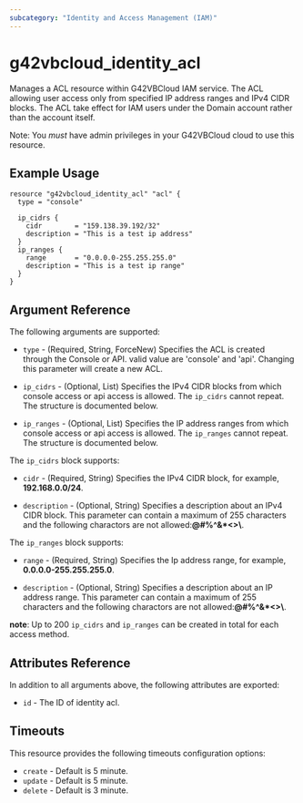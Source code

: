 ```yaml
---
subcategory: "Identity and Access Management (IAM)"
---
```


# g42vbcloud\_identity\_acl

Manages a ACL resource within G42VBCloud IAM service.
The ACL allowing user access only from specified IP address ranges and IPv4 CIDR blocks.
The ACL take effect for IAM users under the Domain account rather than the account itself.

Note: You _must_ have admin privileges in your G42VBCloud cloud to use this resource.

## Example Usage

```hcl
resource "g42vbcloud_identity_acl" "acl" {
  type = "console"

  ip_cidrs {
    cidr        = "159.138.39.192/32"
    description = "This is a test ip address"
  }
  ip_ranges {
    range       = "0.0.0.0-255.255.255.0"
    description = "This is a test ip range"
  }
}
```

## Argument Reference

The following arguments are supported:

* `type` - (Required, String, ForceNew) Specifies the ACL is created through the Console or API.
    valid value are 'console' and 'api'.
    Changing this parameter will create a new ACL.

* `ip_cidrs` - (Optional, List) Specifies the IPv4 CIDR blocks from which console access or api access is allowed.
    The `ip_cidrs` cannot repeat. The structure is documented below.

* `ip_ranges` - (Optional, List) Specifies the IP address ranges from which console access or api access is allowed.
    The `ip_ranges` cannot repeat. The structure is documented below.

The `ip_cidrs` block supports:

* `cidr` - (Required, String) Specifies the IPv4 CIDR block, for example, __192.168.0.0/24__.

* `description` - (Optional, String) Specifies a description about an IPv4 CIDR block.
    This parameter can contain a maximum of 255 characters and the following charactors are not allowed:__@#%^&*<>\\__.

The `ip_ranges` block supports:

* `range` - (Required, String) Specifies the Ip address range, for example, __0.0.0.0-255.255.255.0__.

* `description` - (Optional, String) Specifies a description about an IP address range.
    This parameter can contain a maximum of 255 characters and the following charactors are not allowed:__@#%^&*<>\\__.

**note**: Up to 200 `ip_cidrs` and `ip_ranges` can be created in total for each access method.

## Attributes Reference

In addition to all arguments above, the following attributes are exported:

* `id` - The ID of identity acl.

## Timeouts
This resource provides the following timeouts configuration options:
- `create` - Default is 5 minute.
- `update` - Default is 5 minute.
- `delete` - Default is 3 minute.
